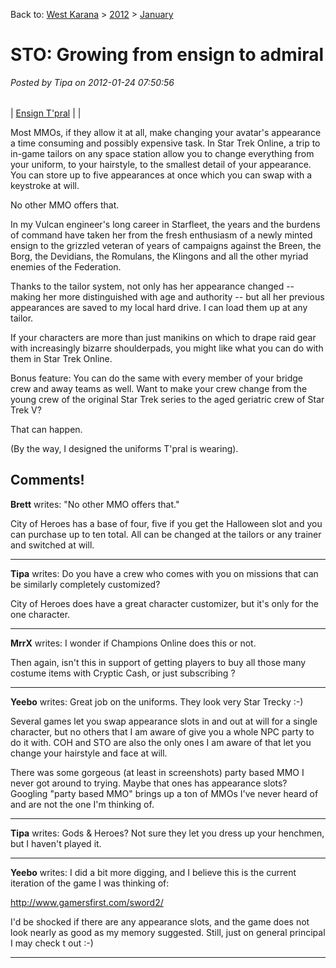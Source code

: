 Back to: [West Karana](/posts/westkarana.md) > [2012](/posts/2012/westkarana.md) > [January](./westkarana.md)
# STO: Growing from ensign to admiral

*Posted by Tipa on 2012-01-24 07:50:56*



|  |  |
| --- | --- |
| 
[Ensign T'pral](../../../uploads/2012/01/GameClient-2012-01-24-07-32-07-26.jpg) | 
 |



Most MMOs, if they allow it at all, make changing your avatar's appearance a time consuming and possibly expensive task. In Star Trek Online, a trip to in-game tailors on any space station allow you to change everything from your uniform, to your hairstyle, to the smallest detail of your appearance. You can store up to five appearances at once which you can swap with a keystroke at will.

No other MMO offers that.

In my Vulcan engineer's long career in Starfleet, the years and the burdens of command have taken her from the fresh enthusiasm of a newly minted ensign to the grizzled veteran of years of campaigns against the Breen, the Borg, the Devidians, the Romulans, the Klingons and all the other myriad enemies of the Federation.

Thanks to the tailor system, not only has her appearance changed -- making her more distinguished with age and authority -- but all her previous appearances are saved to my local hard drive. I can load them up at any tailor.

If your characters are more than just manikins on which to drape raid gear with increasingly bizarre shoulderpads, you might like what you can do with them in Star Trek Online.

Bonus feature: You can do the same with every member of your bridge crew and away teams as well. Want to make your crew change from the young crew of the original Star Trek series to the aged geriatric crew of Star Trek V?

That can happen.

(By the way, I designed the uniforms T'pral is wearing).

## Comments!

**Brett** writes: "No other MMO offers that."

City of Heroes has a base of four, five if you get the Halloween slot and you can purchase up to ten total. All can be changed at the tailors or any trainer and switched at will.

---

**Tipa** writes: Do you have a crew who comes with you on missions that can be similarly completely customized?

City of Heroes does have a great character customizer, but it's only for the one character.

---

**MrrX** writes: I wonder if Champions Online does this or not.

Then again, isn't this in support of getting players to buy all those many costume items with Cryptic Cash, or just subscribing ?

---

**Yeebo** writes: Great job on the uniforms. They look very Star Trecky :-)

Several games let you swap appearance slots in and out at will for a single character, but no others that I am aware of give you a whole NPC party to do it with. COH and STO are also the only ones I am aware of that let you change your hairstyle and face at will. 

There was some gorgeous (at least in screenshots) party based MMO I never got around to trying. Maybe that ones has appearance slots? Googling "party based MMO" brings up a ton of MMOs I've never heard of and are not the one I'm thinking of.

---

**Tipa** writes: Gods & Heroes? Not sure they let you dress up your henchmen, but I haven't played it.

---

**Yeebo** writes: I did a bit more digging, and I believe this is the current iteration of the game I was thinking of:

http://www.gamersfirst.com/sword2/

I'd be shocked if there are any appearance slots, and the game does not look nearly as good as my memory suggested. Still, just on general principal I may check t out :-)

---

